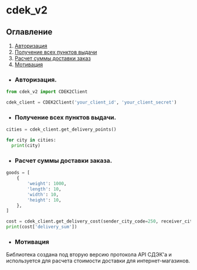 # cdek_v2

## Оглавление
1. [Авторизация](#Авторизация)
2. [Получение всех пунктов выдачи](#Получение_всех_пунктов_выдачи)
3. [Расчет суммы доставки заказ](#Расчет_суммы_доставки_заказ)
4. [Мотивация](#Мотивация)

<a name="Авторизация"></a> 
- ### Авторизация.

```python
from cdek_v2 import CDEK2Client

cdek_client = CDEK2Client('your_client_id', 'your_client_secret')
```

<a name="Получение_всех_пунктов_выдачи"></a> 
- ### Получение всех пунктов выдачи.

```python
cities = cdek_client.get_delivery_points()

for city in cities:
  print(city)
```

<a name="Расчет_суммы_доставки_заказ"></a>
- ### Расчет суммы доставки заказа.

```python
goods = [
    {
        'weight': 1000,
        'length': 10,
        'width': 10,
        'height': 10,
    },
]

cost = cdek_client.get_delivery_cost(sender_city_code=250, receiver_city_code=7, goods=goods)
print(cost['delivery_sum'])
```

<a name="Мотивация"></a>
- ### Мотивация

Библиотека создана под вторую версию протокола API СДЭК'а и используется для расчета стоимости доставки для интернет-магазинов. 
